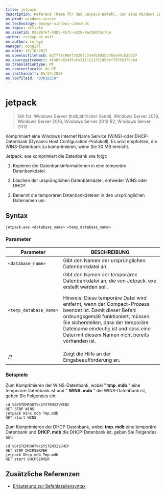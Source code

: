 ```yaml
---
title: jetpack
description: Referenz Thema für den Jetpack-Befehl, der eine Windows Internet Name Service (WINS)-oder DHCP-Datenbank (Dynamic Host Configuration Protocol) komprimiert.
ms.prod: windows-server
ms.technology: manage-windows-commands
ms.topic: article
ms.assetid: 82a2b7ef-0db5-4575-a028-8acb0bf6c7ba
author: coreyp-at-msft
ms.author: coreyp
manager: dongill
ms.date: 10/16/2017
ms.openlocfilehash: 6d77f9c964f5820fc7a44b803bb765e94cb35637
ms.sourcegitcommit: 4f407b82435afe3111c215510b0ef797863f9cb4
ms.translationtype: MT
ms.contentlocale: de-DE
ms.lasthandoff: 05/24/2020
ms.locfileid: "83818250"
---
```

# <a name="jetpack"></a>jetpack

> Gilt für: Windows Server (halbjährlicher Kanal), Windows Server 2019, Windows Server 2016, Windows Server 2012 R2, Windows Server 2012

Komprimiert eine Windows Internet Name Service (WINS)-oder DHCP-Datenbank (Dynamic Host Configuration-Protokoll). Es wird empfohlen, die WINS-Datenbank zu komprimieren, wenn Sie 30 MB erreicht.

Jetpack. exe komprimiert die Datenbank wie folgt:

1. Kopieren der Datenbankinformationen in eine temporäre Datenbankdatei.

2. Löschen der ursprünglichen Datenbankdatei, entweder WINS oder DHCP.

3. Benennt die temporären Datenbankdateien in den ursprünglichen Dateinamen um.

## <a name="syntax"></a>Syntax

```
jetpack.exe <database_name> <temp_database_name>
```

### <a name="parameters"></a>Parameter

| Parameter | BESCHREIBUNG |
| ------- | -------- |
| `<database_name>` | Gibt den Namen der ursprünglichen Datenbankdatei an. |
| `<temp_database_name>` | Gibt den Namen der temporären Datenbankdatei an, die von Jetpack. exe erstellt werden soll.<p>Hinweis: Diese temporäre Datei wird entfernt, wenn der Compact-Prozess beendet ist. Damit dieser Befehl ordnungsgemäß funktioniert, müssen Sie sicherstellen, dass der temporäre Dateiname eindeutig ist und dass eine Datei mit diesem Namen nicht bereits vorhanden ist. |
| /? | Zeigt die Hilfe an der Eingabeaufforderung an. |

### <a name="examples"></a>Beispiele

Zum Komprimieren der WINS-Datenbank, wobei " **tmp. mdb** " eine temporäre Datenbank ist und " **WINS. mdb** " die WINS-Datenbank ist, geben Sie Folgendes ein:

```
cd %SYSTEMROOT%\SYSTEM32\WINS
NET STOP WINS
jetpack Wins.mdb Tmp.mdb
NET start WINS
```

Zum Komprimieren der DHCP-Datenbank, wobei **tmp. mdb** eine temporäre Datenbank und **DHCP. mdb** die DHCP-Datenbank ist, geben Sie Folgendes ein:

```
cd %SYSTEMROOT%\SYSTEM32\DHCP
NET STOP DHCPSERVER
jetpack Dhcp.mdb Tmp.mdb
NET start DHCPSERVER
```

## <a name="additional-references"></a>Zusätzliche Referenzen

- [Erläuterung zur Befehlszeilensyntax](command-line-syntax-key.md)
